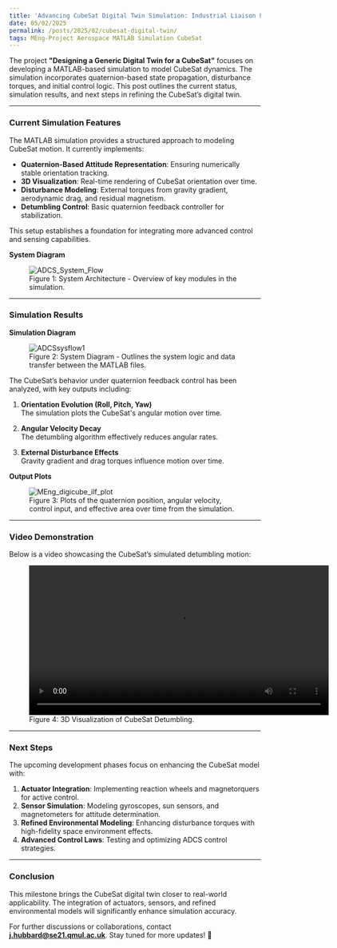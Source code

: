 ```yaml
---
title: 'Advancing CubeSat Digital Twin Simulation: Industrial Liaison Forum 2025'
date: 05/02/2025  
permalink: /posts/2025/02/cubesat-digital-twin/  
tags: MEng-Project Aerospace MATLAB Simulation CubeSat  
---
```


The project **"Designing a Generic Digital Twin for a CubeSat"** focuses on developing a MATLAB-based simulation to model CubeSat dynamics. The simulation incorporates quaternion-based state propagation, disturbance torques, and initial control logic. This post outlines the current status, simulation results, and next steps in refining the CubeSat’s digital twin.  

---

### **Current Simulation Features**  

The MATLAB simulation provides a structured approach to modeling CubeSat motion. It currently implements:  

- **Quaternion-Based Attitude Representation**: Ensuring numerically stable orientation tracking.  
- **3D Visualization**: Real-time rendering of CubeSat orientation over time.  
- **Disturbance Modeling**: External torques from gravity gradient, aerodynamic drag, and residual magnetism.  
- **Detumbling Control**: Basic quaternion feedback controller for stabilization.  

This setup establishes a foundation for integrating more advanced control and sensing capabilities.  

**System Diagram**  
<figure>
  <img src="{{ site.baseurl }}/images/ADCS_System_Flow.png" alt="ADCS_System_Flow">
  <figcaption>Figure 1: System Architecture - Overview of key modules in the simulation.</figcaption>
</figure>  

---

### **Simulation Results**  

**Simulation Diagram**  
<figure>
  <img src="{{ site.baseurl }}/images/ADCSsysflow1.png" alt="ADCSsysflow1">
  <figcaption>Figure 2: System Diagram - Outlines the system logic and data transfer between the MATLAB files.</figcaption>
</figure>  

The CubeSat’s behavior under quaternion feedback control has been analyzed, with key outputs including:  

1. **Orientation Evolution (Roll, Pitch, Yaw)**  
   The simulation plots the CubeSat's angular motion over time.  

2. **Angular Velocity Decay**  
   The detumbling algorithm effectively reduces angular rates.  

3. **External Disturbance Effects**  
   Gravity gradient and drag torques influence motion over time.  
   

**Output Plots**  
<figure>
  <img src="{{ site.baseurl }}/images/OrientationAnglesPlot.png" alt="MEng_digicube_ilf_plot">
  <figcaption>Figure 3: Plots of the quaternion position, angular velocity, control input, and effective area over time from the simulation.</figcaption>
</figure>  

---

### **Video Demonstration**  

Below is a video showcasing the CubeSat’s simulated detumbling motion:  

<figure>
    <video controls width="600">
        <source src="{{ site.baseurl }}/images/detumble.mp4" type="video/mp4">
        Your browser does not support the video tag.
    </video>
    <figcaption>Figure 4: 3D Visualization of CubeSat Detumbling.</figcaption>
</figure>  

---

### **Next Steps**  

The upcoming development phases focus on enhancing the CubeSat model with:  

1. **Actuator Integration**: Implementing reaction wheels and magnetorquers for active control.  
2. **Sensor Simulation**: Modeling gyroscopes, sun sensors, and magnetometers for attitude determination.  
3. **Refined Environmental Modeling**: Enhancing disturbance torques with high-fidelity space environment effects.  
4. **Advanced Control Laws**: Testing and optimizing ADCS control strategies.  

---

### **Conclusion**  

This milestone brings the CubeSat digital twin closer to real-world applicability. The integration of actuators, sensors, and refined environmental models will significantly enhance simulation accuracy.  

For further discussions or collaborations, contact **j.hubbard@se21.qmul.ac.uk**. Stay tuned for more updates! 🚀

